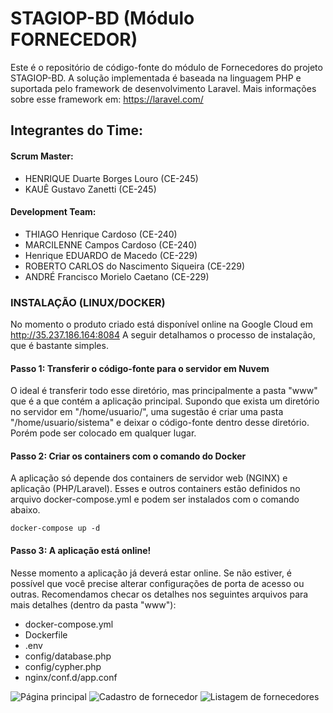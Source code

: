 # STAGIOP-BD (Módulo FORNECEDOR)

Este é o repositório de código-fonte do módulo de Fornecedores do projeto STAGIOP-BD.
A solução implementada é baseada na linguagem PHP e suportada pelo framework de desenvolvimento Laravel. Mais informações sobre esse framework em: https://laravel.com/

## Integrantes do Time: 

####  Scrum Master:

* HENRIQUE Duarte Borges Louro (CE-245)
* KAUÊ Gustavo Zanetti (CE-245)

####  Development Team:

* THIAGO Henrique Cardoso (CE-240)
* MARCILENNE Campos Cardoso (CE-240)
* Henrique EDUARDO de Macedo (CE-229)
* ROBERTO CARLOS do Nascimento Siqueira (CE-229) 
* ANDRÉ Francisco Morielo Caetano (CE-229)

### INSTALAÇÃO (LINUX/DOCKER)

No momento o produto criado está disponível online na Google Cloud em http://35.237.186.164:8084
A seguir detalhamos o processo de instalação, que é bastante simples.

#### Passo 1: Transferir o código-fonte para o servidor em Nuvem

O ideal é transferir todo esse diretório, mas principalmente a pasta "www" que é a que contém a aplicação principal.
Supondo que exista um diretório no servidor em "/home/usuario/", uma sugestão é criar uma pasta "/home/usuario/sistema" e deixar o código-fonte dentro desse diretório. Porém pode ser colocado em qualquer lugar.

#### Passo 2: Criar os containers com o comando do Docker
A aplicação só depende dos containers de servidor web (NGINX) e aplicação (PHP/Laravel).
Esses e outros containers estão definidos no arquivo docker-compose.yml e podem ser instalados com o comando abaixo.
```
docker-compose up -d
```
#### Passo 3: A aplicação está online!
Nesse momento a aplicação já deverá estar online. Se não estiver, é possível que você precise alterar configurações de porta de acesso ou outras. Recomendamos checar os detalhes nos seguintes arquivos para mais detalhes (dentro da pasta "www"):

* docker-compose.yml
* Dockerfile
* .env
* config/database.php
* config/cypher.php
* nginx/conf.d/app.conf

![Página principal](https://docs.google.com/uc?id=1gYAEUoM1NlzGgTEYPMnxDpE0GVupN_1d)
![Cadastro de fornecedor](https://docs.google.com/uc?id=193TEJOeIzXoxcds2a7x0R4u4R7r6A6k5)
![Listagem de fornecedores](https://docs.google.com/uc?id=1m4QEhJTPjvp-EJ_U5YDVBtwFdq7iaxHS)
